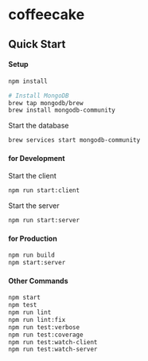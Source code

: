 # coffeecake

## Quick Start

#### Setup

```bash
npm install

# Install MongoDB
brew tap mongodb/brew
brew install mongodb-community
```

Start the database
```bash
brew services start mongodb-community
```

#### for Development

Start the client
```bash
npm run start:client
```

Start the server
```bash
npm run start:server
```

#### for Production

```bash
npm run build
npm start:server
```

#### Other Commands

```bash
npm start
npm test
npm run lint
npm run lint:fix
npm run test:verbose
npm run test:coverage
npm run test:watch-client
npm run test:watch-server
```
